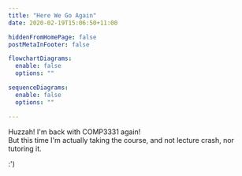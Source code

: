 ```yaml
---
title: "Here We Go Again"
date: 2020-02-19T15:06:50+11:00

hiddenFromHomePage: false
postMetaInFooter: false

flowchartDiagrams:
  enable: false
  options: ""

sequenceDiagrams: 
  enable: false
  options: ""

---
```


Huzzah! I'm back with COMP3331 again!  
But this time I'm actually taking the course, and not lecture crash, nor tutoring it.

:')

